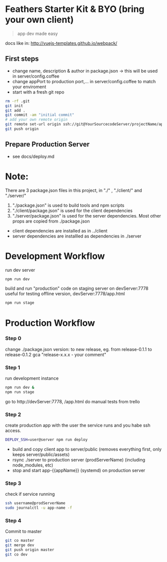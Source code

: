 # Feathers Starter Kit & BYO (bring your own client)

> app dev made easy

docs like in: http://vuejs-templates.github.io/webpack/


## First steps
- change name, description & author in package.json -> this will be used in server/config.coffee
- change appPort to production port,... in server/config.coffee to match your enviroment
- start with a fresh git repo
``` sh
rm -rf .git
git init
git add .
git commit -am "initial commit"
# add your own remote origin
git remote set-url origin ssh://git@YourSourcecodeServer/projectName/appName.git
git push origin
```

## Prepare Production Server
- see docs/deploy.md


# Note:
There are 3 package.json files in this project, in "./" , "./client/" and "./server/"

1. "./package.json" is used to build tools and npm scripts
2. "./client/package.json" is used for the client dependencies
3. "./server/package.json" is used for the server dependencies. Most other props are copied from ./package.json

- client dependencies are installed as in ../client
- server dependencies are installled as dependencies in ./server


# Development Workflow

run dev server
``` sh
npm run dev
```

build and run "production" code on staging server on devServer:7778
useful for testing offline version, devServer:7778/app.html
``` sh
npm run stage
```

# Production Workflow
### Step 0
change ./package.json version: to new release, eg. from release-0.1.1 to release-0.1.2
gca "release-x.x.x - your comment"

### Step 1

run development instance
``` sh
npm run dev &
npm run stage
```
go to http://devServer:7778, /app.html
do manual tests from trello

### Step 2

create production app with the user the service runs and you habe ssh access.

``` sh
DEPLOY_SSH=user@server npm run deploy
```
- build and copy client app to server/public (removes everything first, only keeps server/public/assets)
- rsync ./server to production server (prodServerName) (including node_modules, etc)
- stop and start app-{{appName}} (systemd) on production server

### Step 3

check if service running
``` sh
ssh username@prodServerName
sudo journalctl -u app-name -f
```


### Step 4

Commit to master
``` sh
git co master
git merge dev
git push origin master
git co dev

```
